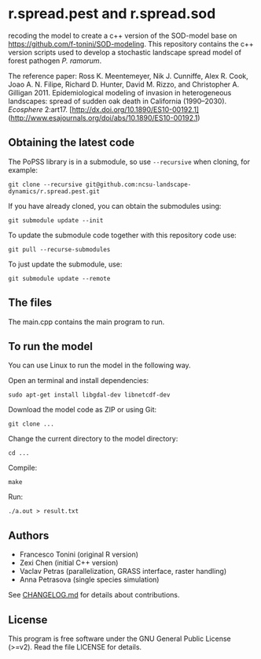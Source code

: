 # r.spread.pest and r.spread.sod

recoding the model to create a c++ version of the SOD-model base on https://github.com/f-tonini/SOD-modeling.
This repository contains the c++ version scripts used to develop a stochastic landscape spread model of forest pathogen *P. ramorum*.

The reference paper: Ross K. Meentemeyer, Nik J. Cunniffe, Alex R. Cook, Joao A. N. Filipe, Richard D. Hunter, David M. Rizzo, and Christopher A. Gilligan 2011. Epidemiological modeling of invasion in heterogeneous landscapes: spread of sudden oak death in California (1990–2030). *Ecosphere* 2:art17. [http://dx.doi.org/10.1890/ES10-00192.1] (http://www.esajournals.org/doi/abs/10.1890/ES10-00192.1) 

## Obtaining the latest code

The PoPSS library is in a submodule, so use `--recursive` when cloning,
for example:

```
git clone --recursive git@github.com:ncsu-landscape-dynamics/r.spread.pest.git
```

If you have already cloned, you can obtain the submodules using:

```
git submodule update --init
```

To update the submodule code together with this repository code use:

```
git pull --recurse-submodules
```

To just update the submodule, use:

```
git submodule update --remote
```

## The files
The main.cpp contains the main program to run.

## To run the model

You can use Linux to run the model in the following way.

Open an terminal and install dependencies:

    sudo apt-get install libgdal-dev libnetcdf-dev

Download the model code as ZIP or using Git:

    git clone ...

Change the current directory to the model directory:

    cd ...

Compile:

    make

Run:

    ./a.out > result.txt

## Authors

* Francesco Tonini (original R version)
* Zexi Chen (initial C++ version)
* Vaclav Petras (parallelization, GRASS interface, raster handling)
* Anna Petrasova (single species simulation)

See [CHANGELOG.md](CHANGELOG.md) for details about contributions.

## License

This program is free software under the GNU General Public License
(>=v2). Read the file LICENSE for details.
